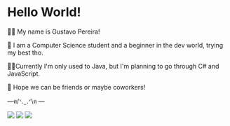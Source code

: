 # Hello World!

:technologist: My name is Gustavo Pereira!

:bricks: I am a Computer Science student and a beginner in the dev world, trying my best tho.

:hammer::memo:Currently I'm only used to Java, but I'm planning to go through C# and JavaScript.


:seedling: Hope we can be friends or maybe coworkers! 

 —ฅ/ᐠ. ̫ .ᐟ\ฅ —
 
 

<a href = "mailto:gustavopereiraplo2@gmail.com"><img src="https://img.shields.io/badge/-Gmail-%23333?style=for-the-badge&logo=gmail&logoColor=white" target="_blank"></a>
<a href = "https://www.linkedin.com/in/gustavo-pereira-oliveira-lima-29325820b/"><img src="https://img.shields.io/badge/-Linkedin-%23333?style=for-the-badge&logo=linkedin&logoColor=blue" target="_blank"></a>
<a href = "instagram.com/custafo"><img src="https://img.shields.io/badge/-Instagram-%23333?style=for-the-badge&logo=instagram&logoColor=pink" target="_blank"></a>
